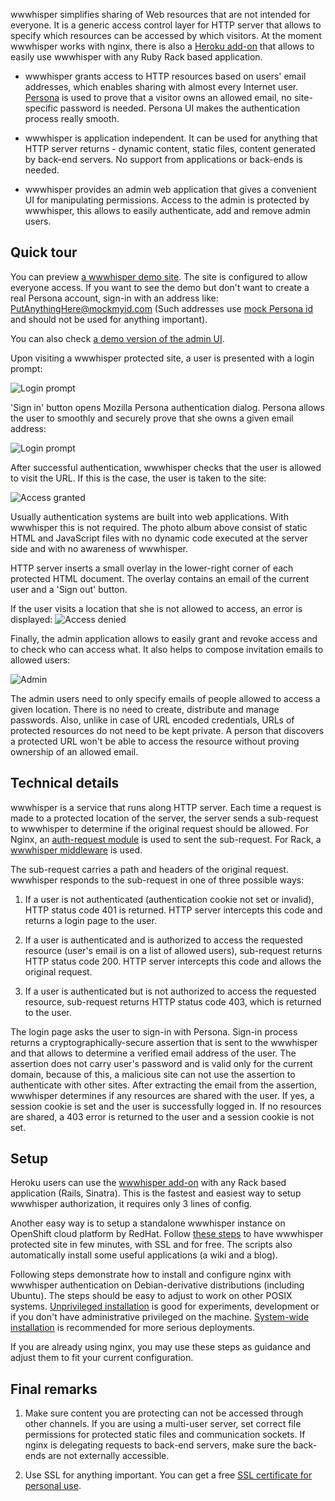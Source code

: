 wwwhisper simplifies sharing of Web resources that are not intended
for everyone. It is a generic access control layer for HTTP server
that allows to specify which resources can be accessed by which
visitors. At the moment wwwhisper works with nginx, there is also a
[Heroku
add-on](https://github.com/wrr/rack-wwwhisper/blob/master/heroku-doc.md)
that allows to easily use wwwhisper with any Ruby Rack based
application.

* wwwhisper grants access to HTTP resources based on users' email
  addresses, which enables sharing with almost every Internet user.
  [Persona](http://persona.org) is used to prove that a visitor owns
  an allowed email, no site-specific password is needed. Persona UI
  makes the authentication process really smooth.

* wwwhisper is application independent. It can be used for anything
  that HTTP server returns - dynamic content, static files, content
  generated by back-end servers. No support from applications or
  back-ends is needed.

* wwwhisper provides an admin web application that gives a convenient
  UI for manipulating permissions. Access to the admin is protected by
  wwwhisper, this allows to easily authenticate, add and remove admin
  users.

Quick tour
-----------

You can preview [a wwwhisper demo
site](https://io-mixedbit.rhcloud.com/wiki). The site is configured to
allow everyone access. If you want to see the demo but don't want to
create a real Persona account, sign-in with an address like:
PutAnythingHere@mockmyid.com (Such addresses use [mock Persona
id](https://mockmyid.com/) and should not be used for anything important).

You can also check [a demo version of the admin
UI](http://mixedbit.org/admin/).

Upon visiting a wwwhisper protected site, a user is presented with a
login prompt:

![Login prompt](https://raw.github.com/wrr/www/master/mixedbit.org/wwwhisper_screens/login_required.png)

'Sign in' button opens Mozilla Persona authentication dialog. Persona
allows the user to smoothly and securely prove that she owns a
given email address:

![Login prompt](https://raw.github.com/wrr/www/master/mixedbit.org/wwwhisper_screens/persona_dialog.png)

After successful authentication, wwwhisper checks that the user is
allowed to visit the URL. If this is the case, the user is taken
to the site:

![Access granted](https://raw.github.com/wrr/www/master/mixedbit.org/wwwhisper_screens/access_granted.png)

Usually authentication systems are built into web applications. With
wwwhisper this is not required. The photo album above consist of
static HTML and JavaScript files with no dynamic code executed at the
server side and with no awareness of wwwhisper.

HTTP server inserts a small overlay in the lower-right corner of each
protected HTML document. The overlay contains an email of the current
user and a 'Sign out' button.

If the user visits a location that she is not allowed to access, an
error is displayed:
![Access denied](https://raw.github.com/wrr/www/master/mixedbit.org/wwwhisper_screens/access_denied.png)

Finally, the admin application allows to easily grant and revoke
access and to check who can access what. It also helps to compose
invitation emails to allowed users:

![Admin](https://raw.github.com/wrr/www/master/mixedbit.org/wwwhisper_screens/admin.png)

The admin users need to only specify emails of people allowed to
access a given location. There is no need to create, distribute and
manage passwords. Also, unlike in case of URL encoded credentials,
URLs of protected resources do not need to be kept private. A person
that discovers a protected URL won't be able to access the resource
without proving ownership of an allowed email.

Technical details
-----------------

wwwhisper is a service that runs along HTTP server. Each time a
request is made to a protected location of the server, the server
sends a sub-request to wwwhisper to determine if the original request
should be allowed. For Nginx, an [auth-request
module](https://github.com/perusio/nginx-auth-request-module) is used
to sent the sub-request. For Rack, a [wwwhisper
middleware](https://github.com/wrr/rack-wwwhisper) is used.

The sub-request carries a path and headers of the original request.
wwwhisper responds to the sub-request in one of three possible ways:

1. If a user is not authenticated (authentication cookie not set or
   invalid), HTTP status code 401 is returned. HTTP server intercepts
   this code and returns a login page to the user.

2. If a user is authenticated and is authorized to access the
   requested resource (user's email is on a list of allowed users),
   sub-request returns HTTP status code 200. HTTP server intercepts
   this code and allows the original request.

3. If a user is authenticated but is not authorized to access the
   requested resource, sub-request returns HTTP status code 403, which
   is returned to the user.

The login page asks the user to sign-in with Persona. Sign-in process
returns a cryptographically-secure assertion that is sent to the
wwwhisper and that allows to determine a verified email address of the
user. The assertion does not carry user's password and is valid only
for the current domain, because of this, a malicious site can not use
the assertion to authenticate with other sites. After extracting the
email from the assertion, wwwhisper determines if any resources are
shared with the user. If yes, a session cookie is set and the user is
successfully logged in. If no resources are shared, a 403 error is
returned to the user and a session cookie is not set.

Setup
-----

Heroku users can use the [wwwhisper
add-on](https://github.com/wrr/rack-wwwhisper/blob/master/heroku-doc.md)
with any Rack based application (Rails, Sinatra). This is the fastest
and easiest way to setup wwwhisper authorization, it requires only 3
lines of config.

Another easy way is to setup a standalone wwwhisper instance on
OpenShift cloud platform by RedHat. Follow [these
steps](https://github.com/wrr/wwwhisper-openshift) to have wwwhisper
protected site in few minutes, with SSL and for free. The scripts also
automatically install some useful applications (a wiki and a blog).

Following steps demonstrate how to install and configure nginx with
wwwhisper authentication on Debian-derivative distributions (including
Ubuntu). The steps should be easy to adjust to work on other POSIX
systems. [Unprivileged
installation](https://github.com/wrr/wwwhisper/blob/master/doc/unprivileged_install.md)
is good for experiments, development or if you don't have
administrative privileged on the machine. [System-wide
installation](https://github.com/wrr/wwwhisper/blob/master/doc/system_wide_install.md)
is recommended for more serious deployments.

If you are already using nginx, you may use these steps as guidance
and adjust them to fit your current configuration.

Final remarks
-----------------

1. Make sure content you are protecting can not be accessed through
other channels. If you are using a multi-user server, set
correct file permissions for protected static files and
communication sockets. If nginx is delegating requests to back-end
servers, make sure the back-ends are not externally accessible.

2. Use SSL for anything important. You can get a free [SSL certificate
   for personal use](https://cert.startcom.org/).